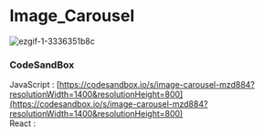 # Image_Carousel

![ezgif-1-3336351b8c](https://github.com/MontaKr/CSS_Practice/assets/115155803/476e494f-07c0-4195-907a-806faa7e0348)

### CodeSandBox

JavaScript : [https://codesandbox.io/s/image-carousel-mzd884?resolutionWidth=1400&resolutionHeight=800](https://codesandbox.io/s/image-carousel-mzd884?resolutionWidth=1400&resolutionHeight=800) \
React : []()

